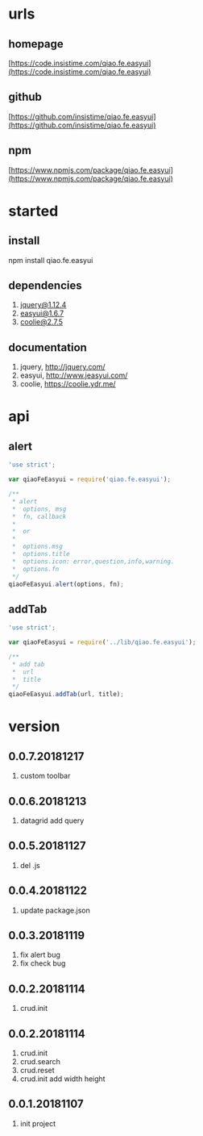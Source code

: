# urls
## homepage
[https://code.insistime.com/qiao.fe.easyui](https://code.insistime.com/qiao.fe.easyui)

## github
[https://github.com/insistime/qiao.fe.easyui](https://github.com/insistime/qiao.fe.easyui)

## npm
[https://www.npmjs.com/package/qiao.fe.easyui](https://www.npmjs.com/package/qiao.fe.easyui)

# started
## install
npm install qiao.fe.easyui

## dependencies
1. jquery@1.12.4
2. easyui@1.6.7
3. coolie@2.7.5

## documentation
1. jquery, http://jquery.com/
2. easyui, http://www.jeasyui.com/
3. coolie, https://coolie.ydr.me/

# api
## alert
```javascript
'use strict';

var qiaoFeEasyui = require('qiao.fe.easyui');

/**
 * alert
 * 	options, msg
 * 	fn, callback
 * 
 * 	or
 * 
 * 	options.msg
 * 	options.title
 * 	options.icon: error,question,info,warning.
 * 	options.fn
 */
qiaoFeEasyui.alert(options, fn);
```

## addTab
```javascript
'use strict';

var qiaoFeEasyui = require('../lib/qiao.fe.easyui');

/**
 * add tab
 * 	url
 * 	title
 */
qiaoFeEasyui.addTab(url, title);
```

# version
## 0.0.7.20181217
1. custom toolbar

## 0.0.6.20181213
1. datagrid add query

## 0.0.5.20181127
1. del .js

## 0.0.4.20181122
1. update package.json

## 0.0.3.20181119
1. fix alert bug
2. fix check bug

## 0.0.2.20181114
1. crud.init

## 0.0.2.20181114
1. crud.init
2. crud.search
3. crud.reset
4. crud.init add width height 

## 0.0.1.20181107
1. init project